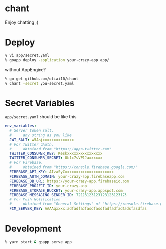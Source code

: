 # chant

Enjoy chatting ;)

# Deploy

```sh
% vi app/secret.yaml
% goapp deploy -application your-crazy-app app/
```

without AppEngine?

```sh
% go get github.com/otiai10/chant
% chant -secret you-secret.yaml
```

# Secret Variables

`app/secret.yaml` should be like this

```yaml
env_variables:
  # Server token salt,
  #     any string as you like
  JWT_SALT: w5Asjxxxxxxxxxxxxxx
  # For Twitter OAuth,
  #     obtained from "https://apps.twitter.com"
  TWITTER_CONSUMER_KEY: Keskxxxxxxxxxxxxxxxx
  TWITTER_CONSUMER_SECRET: Ub1c7sVPJJaxxxxxx
  # For Firebase,
  #     obtained from "https://console.firebase.google.com/"
  FIREBASE_API_KEY: AIzaSyCxxxxxxxxxxxxxxxxxxxxxx
  FIREBASE_AUTH_DOMAIN: your-crazy-app.firebaseapp.com
  FIREBASE_DB_URL: https://your-crazy-app.firebaseio.com
  FIREBASE_PROJECT_ID: your-crazy-app
  FIREBASE_STORAGE_BUCKET: your-crazy-app.appspot.com
  FIREBASE_MESSAGING_SENDER_ID: 72123123123123123123123
  # For Push Notification
  #     obtained from "General Settings" of "https://console.firebase.google.com"
  FCM_SERVER_KEY: AAAAqxxxx:adfadfadfasdfasdfadfadfadfadsfasdfas
```

# Development

```sh
% yarn start & goapp serve app
```
